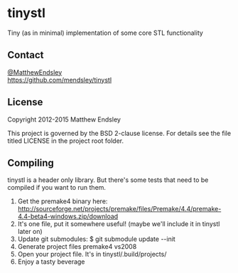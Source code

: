 tinystl
=======
Tiny (as in minimal) implementation of some core STL functionality

Contact
-------
[@MatthewEndsley](https://twitter.com/#!/MatthewEndsley)  
<https://github.com/mendsley/tinystl>

License
-------
Copyright 2012-2015 Matthew Endsley

This project is governed by the BSD 2-clause license. For details see the file
titled LICENSE in the project root folder.

Compiling
---------
tinystl is a header only library. But there's some tests that need to be compiled if you want to run them.

1. Get the premake4 binary here: <http://sourceforge.net/projects/premake/files/Premake/4.4/premake-4.4-beta4-windows.zip/download>
2. It's one file, put it somewhere useful! (maybe we'll include it in tinystl later on)
3. Update git submodules: $ git submodule update --init
4. Generate project files
		premake4 vs2008
5. Open your project file. It's in tinystl/.build/projects/
6. Enjoy a tasty beverage
